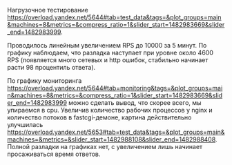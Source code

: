 Нагрузочное тестирование https://overload.yandex.net/5644#tab=test_data&tags=&plot_groups=main&machines=8&metrics=&compress_ratio=1&slider_start=1482983669&slider_end=1482983999.

Проводилось линейным увеличением RPS до 10000 за 5 минут. По графику наблюдаем, что разладка наступает при уровне около 4600 RPS (появляется много сетевых и http ошибок, стабильно начинает расти 98 процентиль ответа).

По графику мониторинга https://overload.yandex.net/5644#tab=monitoring&tags=&plot_groups=main&machines=8&metrics=&compress_ratio=1&slider_start=1482983669&slider_end=1482983999 можно сделать вывод, что скорее всего, мы упираемся в cpu. Увеличив количество рабочих процессов у nginx и количество потоков в fastcgi-демоне, картина действительно улучшилась https://overload.yandex.net/5653#tab=test_data&tags=&plot_groups=main&machines=&metrics=&slider_start=1482988108&slider_end=1482988408. Полной разладки на графиках нет, с увеличением лишь начинает просаживаться время ответов.
